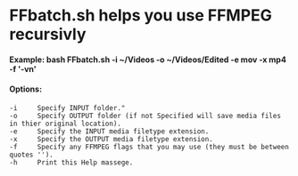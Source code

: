 # FFbatch.sh helps you use FFMPEG recursivly 
    
    
    
#### Example: bash FFbatch.sh -i ~/Videos -o ~/Videos/Edited -e mov -x mp4 -f '-vn' ##

#### Options:
    -i     Specify INPUT folder."
    -o     Specify OUTPUT folder (if not Specified will save media files in thier original location).
    -e     Specify the INPUT media filetype extension.
    -x     Specify the OUTPUT media filetype extension.
    -f     Specify any FFMPEG flags that you may use (they must be between quotes '').
    -h     Print this Help massege.
